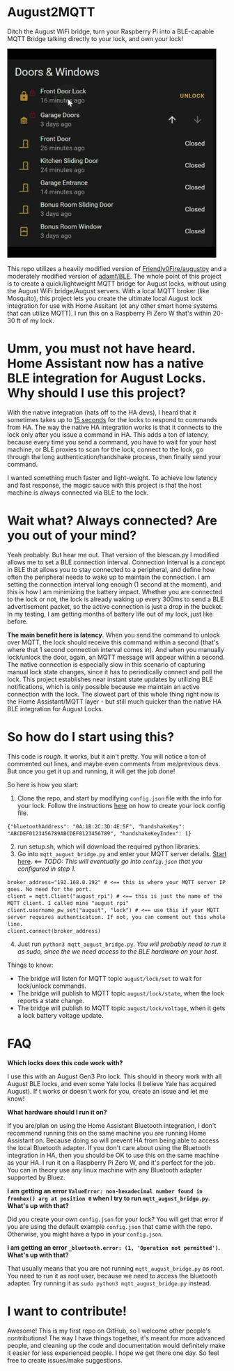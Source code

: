 # August2MQTT
Ditch the August WiFi bridge, turn your Raspberry Pi into a BLE-capable MQTT Bridge talking directly to your lock, and own your lock!

![](lock.gif)

This repo utilizes a heavily modified version of [Friendly0Fire/augustpy](https://github.com/Friendly0Fire/augustpy) and a moderately modified version of [adamf/BLE](https://github.com/adamf/BLE). The whole point of this project is to create a quick/lightweight MQTT bridge for August locks, without using the August WiFi bridge/August servers. With a local MQTT broker (like Mosquito), this project lets you create the ultimate local August lock integration for use with Home Assitant (ot any other smart home systems that can utilize MQTT). I run this on a Raspberry Pi Zero W that's within 20-30 ft of my lock.

# Umm, you must not have heard. Home Assistant now has a native BLE integration for August Locks. Why should I use this project?
With the native integration (hats off to the HA devs), I heard that it sometimes takes up to [15 seconds](https://github.com/esphome/issues/issues/3761#issuecomment-1333079982) for the locks to respond to commands from HA. The way the native HA integration works is that it connects to the lock only after you issue a command in HA. This adds a ton of latency, because every time you send a command, you have to wait for your host machine, or BLE proxies to scan for the lock, connect to the lock, go through the long authentication/handshake process, then finally send your command.

I wanted something much faster and light-weight. To achieve low latency and fast response, the magic sauce with this project is that the host machine is always connected via BLE to the lock.

# Wait what? Always connected? Are you out of your mind?
Yeah probably. But hear me out. That version of the blescan.py I modified allows me to set a BLE connection interval. Connection Interval is a concept in BLE that allows you to stay connected to a peripheral, and define how often the peripheral needs to wake up to maintain the connection. I am setting the connection interval long enough (1 second at the moment), and this is how I am minimizing the battery impact. Whether you are connected to the lock or not, the lock is already waking up every 300ms to send a BLE advertisement packet, so the active connection is just a drop in the bucket. In my testing, I am getting months of battery life out of my lock, just like before.

__The main benefit here is latency__. When you send the command to unlock over MQTT, the lock should receive this command within a second (that's where that 1 second connection interval comes in). And when you manually lock/unlock the door, again, an MQTT message will appear within a second. The native connection is especially slow in this scenario of capturing manual lock state changes, since it has to periodically connect and poll the lock. This project establishes near instant state updates by utilizing BLE notifications, which is only possible because we maintain an active connection with the lock. The slowest part of this whole thing right now is the Home Assistant/MQTT layer - but still much quicker than the native HA BLE integration for August Locks.

# So how do I start using this?
This code is *rough*. It works, but it ain't pretty. You will notice a ton of commented out lines, and maybe even comments from me/previous devs. But once you get it up and running, it will get the job done! 

So here is how you start:
1. Clone the repo, and start by modifying `config.json` file with the info for your lock. Follow the instructions [here](https://github.com/Friendly0Fire/augustpy#putting-it-all-together) on how to create your lock config file. 

```
{"bluetoothAddress": "0A:1B:2C:3D:4E:5F", "handshakeKey": "ABCDEF0123456789ABCDEF0123456789", "handshakeKeyIndex": 1}
```
2. run setup.sh, which will download the required python libraries.
3. Go into `mqtt_august_bridge.py` and enter your MQTT server details. [Start here](https://github.com/aeozyalcin/August2MQTT/blob/7c642023cf61f34ea4f855b16ca4c509ae64ce11/mqtt_august_bridge.py#L65). <== *TODO: This will eventually go into `config.json` that you configured in step 1.*

```
broker_address="192.168.0.192" # <== this is where your MQTT server IP goes. No need for the port.
client = mqtt.Client("august_rpi") # <== this is just the name of the MQTT client. I called mine "august_rpi"
client.username_pw_set("august", "lock") # <== use this if your MQTT server requires authentication. If not, you can comment out this whole line.
client.connect(broker_address)
```
4. Just run `python3 mqtt_august_bridge.py`. *You will probably need to run it as sudo, since the we need access to the BLE hardware on your host.* 

Things to know:
- The bridge will listen for MQTT topic `august/lock/set` to wait for lock/unlock commands.
- The bridge will publish to MQTT topic `august/lock/state`, when the lock reports a state change.
- The bridge will publish to MQTT topic `august/lock/voltage`, when it gets a lock battery voltage update.

# FAQ
**Which locks does this code work with?**

I use this with an August Gen3 Pro lock. This should in theory work with all August BLE locks, and even some Yale locks (I believe Yale has acquired August). If t works or doesn't work for you, create an issue and let me know!

**What hardware should I run it on?**

If you are/plan on using the Home Assistant Bluetooth integration, I don't recommend running this on the same machine you are running Home Assistant on. Because doing so will prevent HA from being able to access the local Bluetooth adapter. If you don't care about using the Bluetooth integration in HA, then you should be OK to use this on the same machine as your HA. I run it on a Raspberry Pi Zero W, and it's perfect for the job. You can in theory use any linux machine with any Bluetooth adapter supported by Bluez.

**I am getting an error `ValueError: non-hexadecimal number found in fromhex() arg at position 0` when I try to run `mqtt_august_bridge.py`. What's up with that?**

Did you create your own `config.json` for your lock? You will get that error if you are using the default example `config.json` that came with the repo. Otherwise, you might have a typo in your `config.json`. 

**I am getting an error `_bluetooth.error: (1, 'Operation not permitted')`. What's up with that?**

That usually means that you are not running `mqtt_august_bridge.py` as root. You need to run it as root user, because we need to access the bluetooth adapter. Try running it as `sudo python3 mqtt_august_bridge.py` instead.

# I want to contribute!
Awesome! This is my first repo on GitHub, so I welcome other people's contributions! The way I have things together, it's meant for more advanced people, and cleaning up the code and documentation would definitely make it easier for less experienced people. I hope we get there one day. So feel free to create issues/make suggestions.
